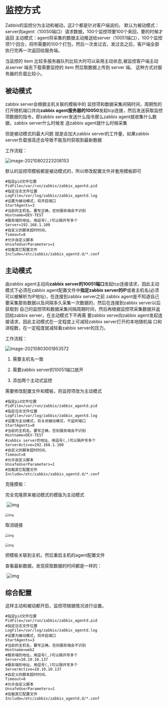 # 监控方式

Zabbix的监控分为主动和被动，这2个都是针对客户端说的。
默认为被动模式：server向agent（10050端口）请求数据，100个监控项要100个来回，要的时候才返回
主动模式：agent将采集的数据主动推送给server（10051端口），100个监控项1个回合，将所需要的100个打包，然后一次发过去，发过去之后，客户端全部执行完再一次返回给服务端。

当监控的 item 比较多服务器队列比较大时可以采用主动状态,被监控客户端主动 从server 端去下载需要监控的 item 然后取数据上传到 server 端。 这种方式对服务器的负载比较小。

## 被动模式

zabbix server会根据主机关联的模板中的 监控项和数据采集间隔时间，周期性的打开随机端口并向**zabbix agent服务器的10050**发起tcp连接，然后发送获取监控项数据的指令，即zabbix server发送什么指令那么zabbix agent就收集什么数据，zabbix server什么时候发 送zabbix agent就什么时候采集

但是被动模式的最大问题 就是会加大zabbix server的工作量，如果zabbix server负载很高还会导致不能及时获取到最新数据

工作流程：

![image-20210802223208153](https://gitee.com/c_honghui/picture/raw/master/img/20210802223208.png)

默认的监控项模板都是被动模式的，所以修改配置文件并套用模板即可

```shell
#指定pid文件位置
PidFile=/var/run/zabbix/zabbix_agentd.pid
#指定日志文件位置
LogFile=/var/log/zabbix/zabbix_agentd.log
#设置为被动模式，将开启端口
StartAgents=3
#当前的主机名，要写正确，否则服务端会不识别
Hostname=DEV-TEST
#服务端的地址，用逗号(,)可以隔开写多个
Server=192.168.1.100
#自定义的脚本超时时间，
Timeout=8
#允许自定义脚本
UnsafeUserParameters=1
#加载其它配置文件
Include=/etc/zabbix/zabbix_agentd.d/*.conf
```

## 主动模式

由zabbix agent主动向**zabbix server的10051端口**发起tcp连接请求，因此主动模式下必须在zabbix agent配置文件中**指定zabbix server的IP**或者主机名(必须可以被解析为IP地址)，在连接到zabbix server之前 zabbix agent是不知道自己要采集那些数据以及间隔多久采集一次数据的，然后在连接到zabbix server以后获取到 自己的监控项和数据采集间隔周期时间，然后再根据监控项采集数据并返回给zabbix server，在主动模式下不再需 要zabbix serve向zabbix agent发起连接请求，因此主动模式在一定程度上可减轻zabbix server打开的本地随机端 口和进程数，在一定程度就减轻看zabbix server的压力。

工作流程：

![image-20210803001853572](https://gitee.com/c_honghui/picture/raw/master/img/20210803001853.png)

1. 需要主机名一致

2. 需要zabbix server的10051端口放开

3. 添加两个主动式监控

需要修改配置文件和模板，将监控项改为主动模式

```shell
#指定pid文件位置
PidFile=/var/run/zabbix/zabbix_agentd.pid
#指定日志文件位置
LogFile=/var/log/zabbix/zabbix_agentd.log
#设置为主动模式，将关闭被动模式，不监听端口
StartAgents=0
#当前的主机名，要写正确，否则服务端会不识别
Hostname=DEV-TEST
#zabbix server的地址，用逗号(,)可以隔开写多个
ServerActive=192.168.1.100
#自定义的脚本超时时间，
Timeout=8
#允许自定义脚本
UnsafeUserParameters=1
#加载其它配置文件
Include=/etc/zabbix/zabbix_agentd.d/*.conf
```

克隆模板：

完全克隆原来被动模式的模版为主动模式

​        ![img](https://gitee.com/c_honghui/picture/raw/master/img/20210425154545.png)        

​        <img src="https://gitee.com/c_honghui/picture/raw/master/img/20210425154559.png" alt="img" style="zoom:67%;" />        

取消链接

​        <img src="https://gitee.com/c_honghui/picture/raw/master/img/20210425154605.png" alt="img" style="zoom:67%;" />        

​        <img src="https://gitee.com/c_honghui/picture/raw/master/img/20210425154609.png" alt="img" style="zoom:67%;" />        

把模板关联到主机，然后重启主机的agent配置文件

查看最新数据，发现获取数据的时间都是一样的：

​        ![img](https://gitee.com/c_honghui/picture/raw/master/img/20210425154621.png)

## 综合配置

这样主动和被动都开启，监控项根据情况进行设置。

```shell
#指定pid文件位置
PidFile=/var/run/zabbix/zabbix_agentd.pid
#指定日志文件位置
LogFile=/var/log/zabbix/zabbix_agentd.log
#设置为被动模式，将开启端口
StartAgents=3
#当前的主机名，要写正确，否则服务端会不识别
Hostname=web2
#服务端的地址，用逗号(,)可以隔开写多个
Server=10.10.10.137
#服务端的地址，用逗号(,)可以隔开写多个
ServerActive=10.10.10.137
#自定义的脚本超时时间，
Timeout=8
#允许自定义脚本
UnsafeUserParameters=1
#加载其它配置文件
Include=/etc/zabbix/zabbix_agentd.d/*.conf
```

